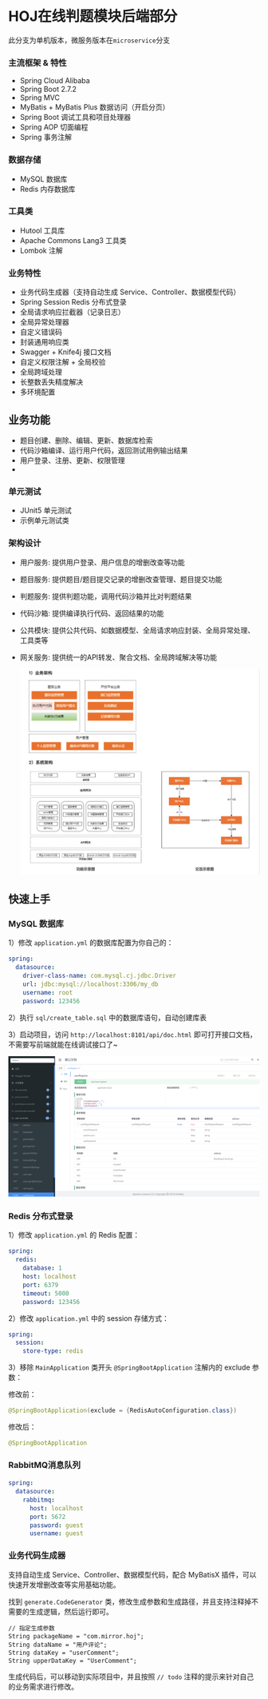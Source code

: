 # HOJ在线判题模块后端部分
此分支为单机版本，微服务版本在`microservice`分支


[//]: # (> 作者：[程序员鱼皮]&#40;https://github.com/liyupi&#41;)

[//]: # (> 仅分享于 [编程导航知识星球]&#40;https://yupi.icu&#41;)

[//]: # ()
[//]: # (基于 Java SpringBoot 的项目初始模板，整合了常用框架和主流业务的示例代码。)

[//]: # ()
[//]: # (只需 1 分钟即可完成内容网站的后端！！！大家还可以在此基础上快速开发自己的项目。)

[//]: # ()
[//]: # ([toc])

[//]: # (## 模板特点)

### 主流框架 & 特性

- Spring Cloud Alibaba
- Spring Boot 2.7.2
- Spring MVC
- MyBatis + MyBatis Plus 数据访问（开启分页）
- Spring Boot 调试工具和项目处理器
- Spring AOP 切面编程
- Spring 事务注解


### 数据存储

- MySQL 数据库
- Redis 内存数据库

### 工具类

- Hutool 工具库
- Apache Commons Lang3 工具类
- Lombok 注解

### 业务特性

- 业务代码生成器（支持自动生成 Service、Controller、数据模型代码）
- Spring Session Redis 分布式登录
- 全局请求响应拦截器（记录日志）
- 全局异常处理器
- 自定义错误码
- 封装通用响应类
- Swagger + Knife4j 接口文档
- 自定义权限注解 + 全局校验
- 全局跨域处理
- 长整数丢失精度解决
- 多环境配置


## 业务功能

- 题目创建、删除、编辑、更新、数据库检索
- 代码沙箱编译、运行用户代码，返回测试用例输出结果
- 用户登录、注册、更新、权限管理
- 

### 单元测试

- JUnit5 单元测试
- 示例单元测试类

### 架构设计
- 用户服务: 提供用户登录、用户信息的增删改查等功能
- 题目服务: 提供题目/题目提交记录的增删改查管理、题目提交功能
- 判题服务: 提供判题功能，调用代码沙箱并比对判题结果
- 代码沙箱: 提供编译执行代码、返回结果的功能
- 公共模块: 提供公共代码、如数据模型、全局请求响应封装、全局异常处理、工具类等
- 网关服务: 提供统一的API转发、聚合文档、全局跨域解决等功能

  ![架构图.jpg](assets/架构图.jpg)

## 快速上手


### MySQL 数据库

1）修改 `application.yml` 的数据库配置为你自己的：

```yml
spring:
  datasource:
    driver-class-name: com.mysql.cj.jdbc.Driver
    url: jdbc:mysql://localhost:3306/my_db
    username: root
    password: 123456
```

2）执行 `sql/create_table.sql` 中的数据库语句，自动创建库表

3）启动项目，访问 `http://localhost:8101/api/doc.html` 即可打开接口文档，不需要写前端就能在线调试接口了~

![](doc/swagger.png)

### Redis 分布式登录

1）修改 `application.yml` 的 Redis 配置：

```yml
spring:
  redis:
    database: 1
    host: localhost
    port: 6379
    timeout: 5000
    password: 123456
```

2）修改 `application.yml` 中的 session 存储方式：

```yml
spring:
  session:
    store-type: redis
```

3）移除 `MainApplication` 类开头 `@SpringBootApplication` 注解内的 exclude 参数：

修改前：

```java
@SpringBootApplication(exclude = {RedisAutoConfiguration.class})
```

修改后：

```java
@SpringBootApplication
```
### RabbitMQ消息队列
```yml
spring:
  datasource:
    rabbitmq:
      host: localhost
      port: 5672
      password: guest
      username: guest
```

### 业务代码生成器

支持自动生成 Service、Controller、数据模型代码，配合 MyBatisX 插件，可以快速开发增删改查等实用基础功能。

找到 `generate.CodeGenerator` 类，修改生成参数和生成路径，并且支持注释掉不需要的生成逻辑，然后运行即可。

```
// 指定生成参数
String packageName = "com.mirror.hoj";
String dataName = "用户评论";
String dataKey = "userComment";
String upperDataKey = "UserComment";
```

生成代码后，可以移动到实际项目中，并且按照 `// todo` 注释的提示来针对自己的业务需求进行修改。
